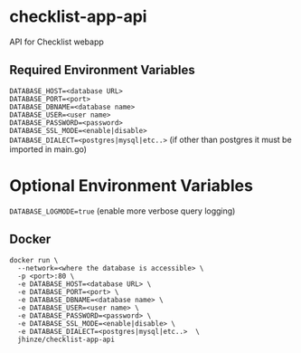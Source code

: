 # checklist-app-api
API for Checklist webapp

## Required Environment Variables
`DATABASE_HOST=<database URL>`  
`DATABASE_PORT=<port>`  
`DATABASE_DBNAME=<database name>`  
`DATABASE_USER=<user name>`  
`DATABASE_PASSWORD=<password>`  
`DATABASE_SSL_MODE=<enable|disable>`  
`DATABASE_DIALECT=<postgres|mysql|etc..>` (if other than postgres it must be imported in main.go)  

# Optional Environment Variables
`DATABASE_LOGMODE=true` (enable more verbose query logging)

## Docker
```
docker run \
  --network=<where the database is accessible> \
  -p <port>:80 \
  -e DATABASE_HOST=<database URL> \ 
  -e DATABASE_PORT=<port> \
  -e DATABASE_DBNAME=<database name> \
  -e DATABASE_USER=<user name> \
  -e DATABASE_PASSWORD=<password> \
  -e DATABASE_SSL_MODE=<enable|disable> \ 
  -e DATABASE_DIALECT=<postgres|mysql|etc..>  \
  jhinze/checklist-app-api
```

